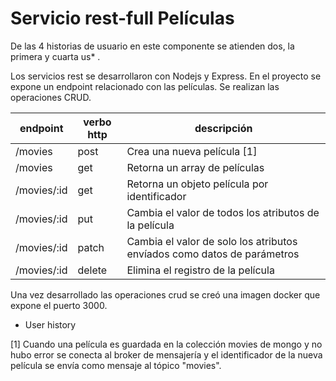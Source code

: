 # Servicio rest-full Películas


De las 4 historias de usuario en este componente se atienden dos, la primera y cuarta us* .

Los servicios rest se desarrollaron con Nodejs y Express. En el proyecto se expone un endpoint relacionado
con las películas. Se realizan las operaciones CRUD.


| endpoint     | verbo http     | descripción                     |
|--------------|----------------|---------------------------------|
|  /movies     | post           | Crea una nueva película [1]  |
|  /movies     | get            | Retorna un array de películas  |
|  /movies/:id | get            | Retorna un objeto película por identificador  |
|  /movies/:id | put            | Cambia el valor de todos los atributos de la película  |
|  /movies/:id | patch          | Cambia el valor de solo los atributos envíados como datos de parámetros  |
|  /movies/:id | delete         | Elimina el registro de la película  |


Una vez desarrollado las operaciones crud se creó una imagen docker que expone el puerto 3000.

* User history

[1] Cuando una película es guardada en la colección movies de mongo y no hubo error se conecta al broker 
de mensajería y el identificador de la nueva película se envía como mensaje al tópico "movies".
